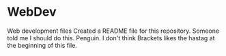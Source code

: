 # WebDev
Web development files
Created a README file for this repository. Someone told me I should do this. Penguin.
I don't think Brackets likes the hastag at the beginning of this file.
